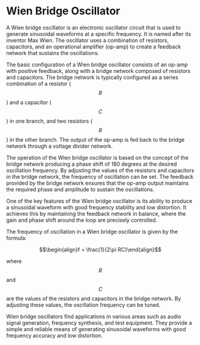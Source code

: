 # Wien Bridge Oscillator

A Wien bridge oscillator is an electronic oscillator circuit that is used to generate sinusoidal waveforms at a specific frequency. It is named after its inventor Max Wien. The oscillator uses a combination of resistors, capacitors, and an operational amplifier (op-amp) to create a feedback network that sustains the oscillations.

The basic configuration of a Wien bridge oscillator consists of an op-amp with positive feedback, along with a bridge network composed of resistors and capacitors. The bridge network is typically configured as a series combination of a resistor ($$R$$) and a capacitor ($$C$$) in one branch, and two resistors ($$R$$) in the other branch. The output of the op-amp is fed back to the bridge network through a voltage divider network.

The operation of the Wien bridge oscillator is based on the concept of the bridge network producing a phase shift of 180 degrees at the desired oscillation frequency. By adjusting the values of the resistors and capacitors in the bridge network, the frequency of oscillation can be set. The feedback provided by the bridge network ensures that the op-amp output maintains the required phase and amplitude to sustain the oscillations.

One of the key features of the Wien bridge oscillator is its ability to produce a sinusoidal waveform with good frequency stability and low distortion. It achieves this by maintaining the feedback network in balance, where the gain and phase shift around the loop are precisely controlled.

The frequency of oscillation in a Wien bridge oscillator is given by the formula:

$$\begin{align}f = \frac{1}{2\pi RC}\end{align}$$

where $$R$$ and $$C$$ are the values of the resistors and capacitors in the bridge network. By adjusting these values, the oscillation frequency can be tuned.

Wien bridge oscillators find applications in various areas such as audio signal generation, frequency synthesis, and test equipment. They provide a simple and reliable means of generating sinusoidal waveforms with good frequency accuracy and low distortion.
